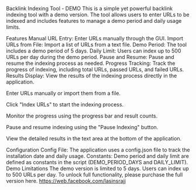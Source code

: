 Backlink Indexing Tool - DEMO
This is a simple yet powerful backlink indexing tool with a demo version. The tool allows users to enter URLs to be indexed and includes features to manage a demo period and daily usage limits.

Features
Manual URL Entry: Enter URLs manually through the GUI.
Import URLs from File: Import a list of URLs from a text file.
Demo Period: The tool includes a demo period of 5 days.
Daily Limit: Users can index up to 500 URLs per day during the demo period.
Pause and Resume: Pause and resume the indexing process as needed.
Progress Tracking: Track the progress of indexing, including total URLs, passed URLs, and failed URLs.
Results Display: View the results of the indexing process directly in the application.


Enter URLs manually or import them from a file.

Click "Index URLs" to start the indexing process.

Monitor the progress using the progress bar and result counts.

Pause and resume indexing using the "Pause Indexing" button.

View the detailed results in the text area at the bottom of the application.

Configuration
Config File: The application uses a config.json file to track the installation date and daily usage.
Constants: Demo period and daily limit are defined as constants in the script (DEMO_PERIOD_DAYS and DAILY_LIMIT).
Demo Limitations
The demo version is limited to 5 days.
Users can index up to 500 URLs per day.
To unlock full functionality, please purchase the full version here. https://web.facebook.com/lasinsrajj
